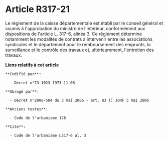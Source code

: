 # Article R317-21

Le règlement de la caisse départementale est établi par le conseil général et soumis à l'approbation du ministre de
l'intérieur, conformément aux dispositions de l'article L. 317-6, alinéa 3. Ce règlement détermine notamment les modalités de
contrats à intervenir entre les associations syndicales et le département pour le remboursement des emprunts, la surveillance
et le contrôle des travaux et, ultérieurement, l'entretien des travaux.

**Liens relatifs à cet article**

	**Codifié par**:

	  - Décret n°73-1023 1973-11-08

	**Abrogé par**:

	  - Décret n°2006-504 du 3 mai 2006 - art. 83 () JORF 5 mai 2006

	**Anciens textes**:

	  - Code de l'urbanisme 126

	**Cite**:

	  - Code de l'urbanisme L317-6 al. 3
